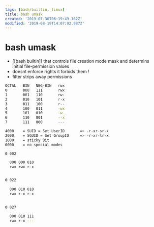 ```yaml
---
tags: [bash/builtin, linux]
title: bash umask
created: '2019-07-30T06:19:49.162Z'
modified: '2019-08-19T14:07:02.987Z'
---
```


# bash umask

* [[bash builtin]] that controls file creation mode mask and determins initial file-permission values
* doesnt enforce rights it forbids them !
* filter strips away permissions


```sh
OCTAL   BIN   NEG-BIN   rwx
0       000   111       rwx
1       001   110       rw-
2       010   101       r-x
3       011   100       r--
4       100   011       -wx
5       101   010       -w-
6       110   001       --x
7       111   000       ---
```

```sh
4000    = SUID = Set UserID       => -r-xr-sr-x
2000    = SGUID = Set GroupID     => -r-xr-lr-x
1000    = sticky Bit
0000    = no special modes
```

```sh
0 002

  000 000 010
  rwx rwx r-x


0 022
 
  000 010 010
  rwx r-x r-x
  
  
0 027

  000 010 111
  rwx r-x ---
```
